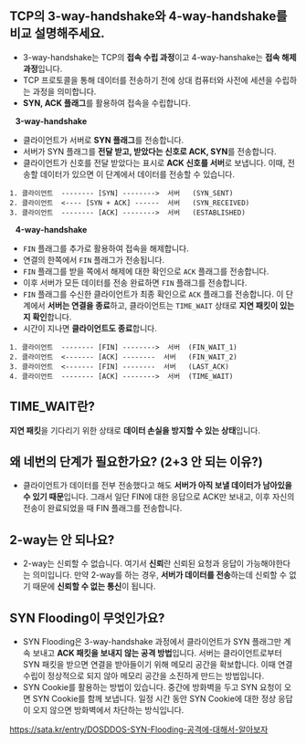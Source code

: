 ## TCP의 3-way-handshake와 4-way-handshake를 비교 설명해주세요.

- 3-way-handshake는 TCP의 **접속 수립 과정**이고 4-way-hanshake는 **접속 해제 과정**입니다.
- TCP 프로토콜을 통해 데이터를 전송하기 전에 상대 컴퓨터와 사전에 세션을 수립하는 과정을 의미합니다.
- **SYN, ACK 플래그**를 활용하여 접속을 수립합니다.

⠀**3-way-handshake**

- 클라이언트가 서버로 **SYN 플래그**를 전송합니다.
- 서버가 SYN 플래그를 **전달 받고, 받았다는 신호로 ACK, SYN**를 전송합니다.
- 클라이언트가 신호를 전달 받았다는 표시로 **ACK 신호를 서버**로 보냅니다. 이때, 전송할 데이터가 있으면 이 단계에서 데이터를 전송할 수 있습니다.

```
1. 클라이언트  -------- [SYN] -------->  서버   (SYN_SENT)
2. 클라이언트  <---- [SYN + ACK] ------  서버   (SYN_RECEIVED)
3. 클라이언트  -------- [ACK] -------->  서버   (ESTABLISHED)
```

⠀**4-way-handshake**

- `FIN` 플래그를 추가로 활용하여 접속을 해제합니다.
- 연결의 한쪽에서 `FIN` 플래그가 전송됩니다.
- `FIN` 플래그를 받을 쪽에서 해제에 대한 확인으로 `ACK` 플래그를 전송합니다.
- 이후 서버가 모든 데이터를 전송 완료하면 `FIN` 플래그를 전송합니다.
- `FIN` 플래그를 수신한 클라이언트가 최종 확인으로 `ACK` 플래그를 전송합니다. 이 단계에서 **서버는 연결을 종료**하고, 클라이언트는 `TIME_WAIT` 상태로 **지연 패킷이 있는지 확인**합니다.
- 시간이 지나면 **클라이언트도 종료**합니다.

```
1. 클라이언트  -------- [FIN] -------->  서버  (FIN_WAIT_1)
2. 클라이언트  <------- [ACK] --------  서버   (FIN_WAIT_2)
3. 클라이언트  <------- [FIN] --------  서버   (LAST_ACK)
4. 클라이언트  -------- [ACK] -------->  서버  (TIME_WAIT)
```

## TIME_WAIT란?
**지연 패킷**을 기다리기 위한 상태로 **데이터 손실을 방지할 수 있는 상태**입니다.

## 왜 네번의 단계가 필요한가요? (2+3 안 되는 이유?)

- 클라이언트가 데이터를 전부 전송했다고 해도 **서버가 아직 보낼 데이터가 남아있을 수 있기 때문**입니다. 그래서 일단 FIN에 대한 응답으로 ACK만 보내고, 이후 자신의 전송이 완료되었을 때 FIN 플래그를 전송합니다.

## 2-way는 안 되나요?

- 2-way는 신뢰할 수 없습니다. 여기서 **신뢰**란 신뢰된 요청과 응답이 가능해야한다는 의미입니다. 만약 2-way를 하는 경우, **서버가 데이터를 전송**하는데 신뢰할 수 없기 때문에 **신뢰할 수 없는 통신**이 됩니다.

## SYN Flooding이 무엇인가요?

- SYN Flooding은 3-way-handshake 과정에서 클라이언트가 SYN 플래그만 계속 보내고 **ACK 패킷을 보내지 않는 공격 방법**입니다. 서버는 클라이언트로부터 SYN 패킷을 받으면 연결을 받아들이기 위해 메모리 공간을 확보합니다. 이때 연결 수립이 정상적으로 되지 않아 메모리 공간을 소진하게 만드는 방법입니다.
- SYN Cookie를 활용하는 방법이 있습니다. 중간에 방화벽을 두고 SYN 요청이 오면 SYN Cookie를 함께 보냅니다. 일정 시간 동안 SYN Cookie에 대한 정상 응답이 오지 않으면 방화벽에서 차단하는 방식입니다.

https://sata.kr/entry/DOSDDOS-SYN-Flooding-공격에-대해서-알아보자


